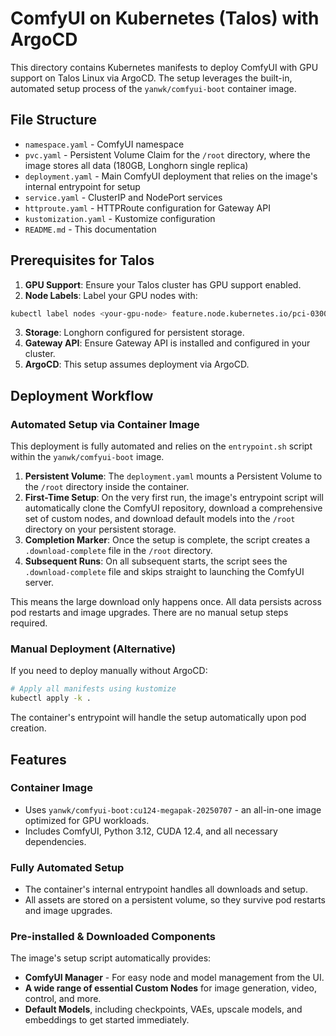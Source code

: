 # ComfyUI on Kubernetes (Talos) with ArgoCD

This directory contains Kubernetes manifests to deploy ComfyUI with GPU support on Talos Linux via ArgoCD. The setup leverages the built-in, automated setup process of the `yanwk/comfyui-boot` container image.

## File Structure

- `namespace.yaml` - ComfyUI namespace
- `pvc.yaml` - Persistent Volume Claim for the `/root` directory, where the image stores all data (180GB, Longhorn single replica)
- `deployment.yaml` - Main ComfyUI deployment that relies on the image's internal entrypoint for setup
- `service.yaml` - ClusterIP and NodePort services
- `httproute.yaml` - HTTPRoute configuration for Gateway API
- `kustomization.yaml` - Kustomize configuration
- `README.md` - This documentation

## Prerequisites for Talos

1.  **GPU Support**: Ensure your Talos cluster has GPU support enabled.
2.  **Node Labels**: Label your GPU nodes with:
   ```bash
   kubectl label nodes <your-gpu-node> feature.node.kubernetes.io/pci-0300_10de.present="true"
   ```
3.  **Storage**: Longhorn configured for persistent storage.
4.  **Gateway API**: Ensure Gateway API is installed and configured in your cluster.
5.  **ArgoCD**: This setup assumes deployment via ArgoCD.

## Deployment Workflow

### Automated Setup via Container Image
This deployment is fully automated and relies on the `entrypoint.sh` script within the `yanwk/comfyui-boot` image.

1.  **Persistent Volume**: The `deployment.yaml` mounts a Persistent Volume to the `/root` directory inside the container.
2.  **First-Time Setup**: On the very first run, the image's entrypoint script will automatically clone the ComfyUI repository, download a comprehensive set of custom nodes, and download default models into the `/root` directory on your persistent storage.
3.  **Completion Marker**: Once the setup is complete, the script creates a `.download-complete` file in the `/root` directory.
4.  **Subsequent Runs**: On all subsequent starts, the script sees the `.download-complete` file and skips straight to launching the ComfyUI server.

This means the large download only happens once. All data persists across pod restarts and image upgrades. There are no manual setup steps required.

### Manual Deployment (Alternative)
If you need to deploy manually without ArgoCD:
```bash
# Apply all manifests using kustomize
kubectl apply -k .
```
The container's entrypoint will handle the setup automatically upon pod creation.

## Features

### Container Image
- Uses `yanwk/comfyui-boot:cu124-megapak-20250707` - an all-in-one image optimized for GPU workloads.
- Includes ComfyUI, Python 3.12, CUDA 12.4, and all necessary dependencies.

### Fully Automated Setup
- The container's internal entrypoint handles all downloads and setup.
- All assets are stored on a persistent volume, so they survive pod restarts and image upgrades.

### Pre-installed & Downloaded Components
The image's setup script automatically provides:
- **ComfyUI Manager** - For easy node and model management from the UI.
- **A wide range of essential Custom Nodes** for image generation, video, control, and more.
- **Default Models**, including checkpoints, VAEs, upscale models, and embeddings to get started immediately. 